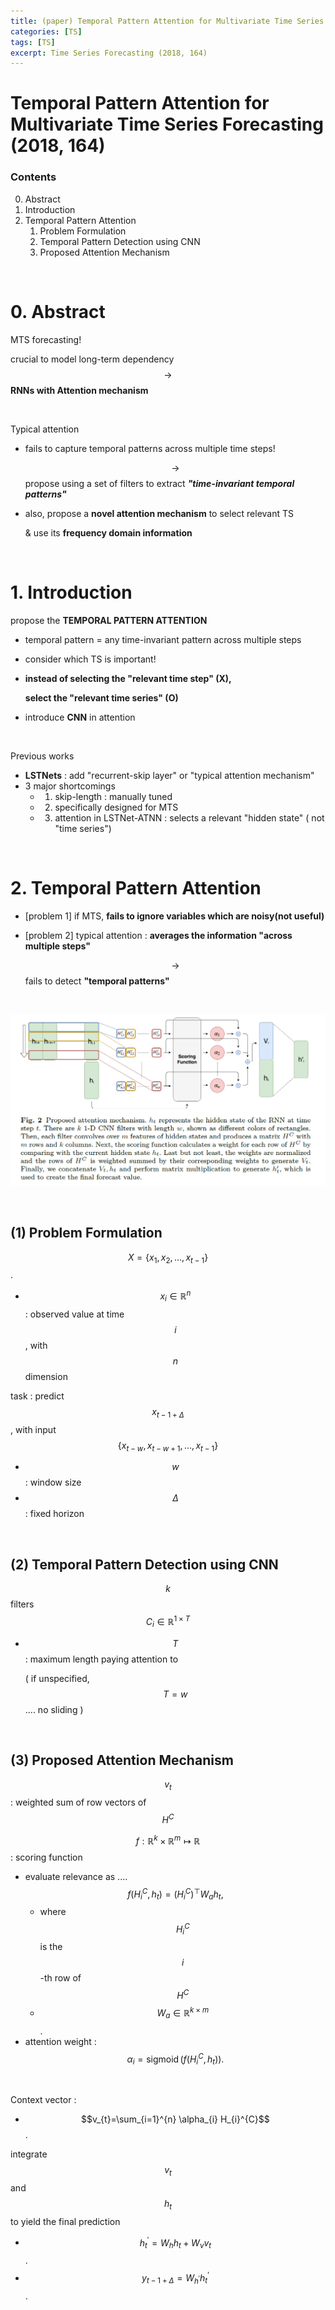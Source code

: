 ```yaml
---
title: (paper) Temporal Pattern Attention for Multivariate Time Series Forecasting
categories: [TS]
tags: [TS]
excerpt: Time Series Forecasting (2018, 164)
---
```


# Temporal Pattern Attention for Multivariate Time Series Forecasting (2018, 164)

<script src="https://cdn.mathjax.org/mathjax/latest/MathJax.js?config=TeX-AMS-MML_HTMLorMML" type="text/javascript"></script>

### Contents

0. Abstract
1. Introduction
2. Temporal Pattern Attention
   1. Problem Formulation
   2. Temporal Pattern Detection using CNN
   3. Proposed Attention Mechanism

<br>

# 0. Abstract

MTS forecasting!

crucial to model long-term dependency $$\rightarrow$$ **RNNs with Attention mechanism**

<br>

Typical attention

- fails to capture temporal patterns across multiple time steps!

  $$\rightarrow$$ propose using a set of filters to extract ***"time-invariant temporal patterns"***

- also, propose a **novel attention mechanism** to select relevant TS

  & use its **frequency domain information**

<br>

# 1. Introduction

propose the **TEMPORAL PATTERN ATTENTION**

- temporal pattern = any time-invariant pattern across multiple steps

- consider which TS is important!

- **instead of selecting the "relevant time step" (X),**

  **select the "relevant time series" (O)**

- introduce **CNN** in attention

<br>

Previous works

- **LSTNets** : add "recurrent-skip layer" or "typical attention mechanism"
- 3 major shortcomings
  - 1) skip-length : manually tuned
  - 2) specifically designed for MTS
  - 3) attention in LSTNet-ATNN : selects a relevant "hidden state" ( not "time series")

<br>

# 2. Temporal Pattern Attention

- [problem 1] if MTS, **fails to ignore variables which are noisy(not useful)**

- [problem 2] typical attention : **averages the information "across multiple steps"**

  $$\rightarrow$$ fails to detect **"temporal patterns"**

<br>

![figure2](/assets/img/ts/img189.png)

<br>

## (1) Problem Formulation

$$X=\left\{x_{1}, x_{2}, \ldots, x_{t-1}\right\}$$.

- $$x_{i} \in \mathbb{R}^{n}$$ : observed value at time $$i$$, with $$n$$ dimension

task : predict $$x_{t-1+\Delta}$$, with input $$\left\{x_{t-w}, x_{t-w+1}, \ldots, x_{t-1}\right\}$$

- $$w$$ : window size
- $$\Delta$$ : fixed horizon

<br>

## (2) Temporal Pattern Detection using CNN

$$k$$ filters $$C_{i} \in \mathbb{R}^{1 \times T}$$

- $$T$$ : maximum length paying attention to

  ( if unspecified, $$T=w$$ .... no sliding )

<br>

## (3) Proposed Attention Mechanism

$$v_t$$ : weighted sum of row vectors of $$H^C$$

$$f: \mathbb{R}^{k} \times \mathbb{R}^{m} \mapsto \mathbb{R}$$ : scoring function 

- evaluate relevance as .... $$f\left(H_{i}^{C}, h_{t}\right)=\left(H_{i}^{C}\right)^{\top} W_{a} h_{t},$$
  - where $$H_{i}^{C}$$ is the $$i$$-th row of $$H^{C}$$
  - $$W_{a} \in \mathbb{R}^{k \times m}$$.
- attention weight : $$\alpha_{i}=\operatorname{sigmoid}\left(f\left(H_{i}^{C}, h_{t}\right)\right) .$$

<br>

Context vector :

- $$v_{t}=\sum_{i=1}^{n} \alpha_{i} H_{i}^{C}$$.

integrate $$v_{t}$$ and $$h_{t}$$ to yield the final prediction

- $$h_{t}^{\prime}=W_{h} h_{t}+W_{v} v_{t}$$.
- $$y_{t-1+\Delta}=W_{h^{\prime}} h_{t}^{\prime}$$.





